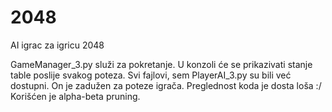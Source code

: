# 2048
AI igrac za igricu 2048


GameManager_3.py služi za pokretanje. U konzoli će se prikazivati stanje table poslije svakog poteza.
Svi fajlovi, sem PlayerAI_3.py su bili već dostupni. On je zadužen za poteze igrača. Preglednost koda je dosta loša :/
Korišćen je alpha-beta pruning.
